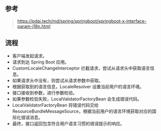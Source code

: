 ## 参考
> https://pdai.tech/md/spring/springboot/springboot-x-interface-param-i18n.html
## 流程
- 客户端发起请求。
- 请求到达 Spring Boot 应用。
- CustomLocaleChangeInterceptor 拦截请求，尝试从请求头中获取语言信息。
- 如果请求头中没有，则尝试从请求参数中获取。
- 根据获取到的语言信息，LocaleResolver 设置当前用户的语言环境。
- 接口接收到参数，进行参数检验。
- 如果参数检验失败，LocalValidatorFactoryBean 会生成错误代码。
- LocalValidatorFactoryBean 将错误代码交给 ResourceBundleMessageSource，根据当前用户的语言环境获取对应的国际化错误消息。
- 最终，接口返回包含符合用户语言习惯的错误提示的响应。